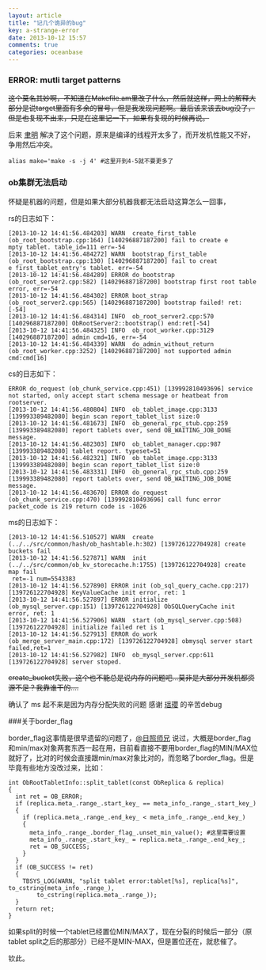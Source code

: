 ```yaml
---
layout: article
title: "记几个诡异的bug"
key: a-strange-error
date: 2013-10-12 15:57
comments: true
categories: oceanbase
---
```


### ERROR: mutli target patterns

<s>这个莫名其妙啊，不知道在Makefile.am里改了什么，然后就这样，网上的解释大部分是说target里面有多余的冒号，但是我发现问题啊。最后该来该去bug没了，但是也复现不出来，只是在这里记一下，如果有复现的时候再说。</s>

  后来 [聿明](http://weibo.com/leslieyuchen "阿里聿明") 解决了这个问题，原来是编译的线程开太多了，而开发机性能又不好，争用然后冲突。
	
	alias make='make -s -j 4' #这里开到4-5就不要更多了

<!-- more -->

### ob集群无法启动

  怀疑是机器的问题，但是如果大部分机器我都无法启动这算怎么一回事，

  rs的日志如下：

	[2013-10-12 14:41:56.484203] WARN  create_first_table (ob_root_bootstrap.cpp:164) [140296887187200] fail to create e
	mpty tablet. table_id=111 err=-54
	[2013-10-12 14:41:56.484272] WARN  bootstrap_first_table (ob_root_bootstrap.cpp:130) [140296887187200] fail to creat
	e first_tablet_entry's tablet. err=-54
	[2013-10-12 14:41:56.484289] ERROR do_bootstrap (ob_root_server2.cpp:582) [140296887187200] bootstrap first root table error, err=-54
	[2013-10-12 14:41:56.484302] ERROR boot_strap (ob_root_server2.cpp:565) [140296887187200] bootstrap failed! ret: [-54]
	[2013-10-12 14:41:56.484314] INFO  ob_root_server2.cpp:570 [140296887187200] ObRootServer2::bootstrap() end:ret[-54]
	[2013-10-12 14:41:56.484325] INFO  ob_root_worker.cpp:3129 [140296887187200] admin cmd=16, err=-54
	[2013-10-12 14:41:56.484339] WARN  do_admin_without_return (ob_root_worker.cpp:3252) [140296887187200] not supported admin cmd:cmd[16]

  cs的日志如下：

	ERROR do_request (ob_chunk_service.cpp:451) [139992810493696] service not started, only accept start schema message or heatbeat from rootserver.
	[2013-10-12 14:41:56.480804] INFO  ob_tablet_image.cpp:3133 [139993389482080] begin scan report_tablet_list size:0
	[2013-10-12 14:41:56.481673] INFO  ob_general_rpc_stub.cpp:259 [139993389482080] report tablets over, send OB_WAITING_JOB_DONE message.
	[2013-10-12 14:41:56.482303] INFO  ob_tablet_manager.cpp:987 [139993389482080] tablet report. typeset=51
	[2013-10-12 14:41:56.482321] INFO  ob_tablet_image.cpp:3133 [139993389482080] begin scan report_tablet_list size:0
	[2013-10-12 14:41:56.483331] INFO  ob_general_rpc_stub.cpp:259 [139993389482080] report tablets over, send OB_WAITING_JOB_DONE message.
	[2013-10-12 14:41:56.483670] ERROR do_request (ob_chunk_service.cpp:470) [139992810493696] call func error packet_code is 219 return code is -1026

  ms的日志如下：

	[2013-10-12 14:41:56.510527] WARN  create (../../src/common/hash/ob_hashtable.h:302) [139726122704928] create buckets fail
	[2013-10-12 14:41:56.527871] WARN  init (../../src/common/ob_kv_storecache.h:1755) [139726122704928] create map fail
	 ret=-1 num=5543383
	[2013-10-12 14:41:56.527890] ERROR init (ob_sql_query_cache.cpp:217) [139726122704928] KeyValueCache init error, ret: 1
	[2013-10-12 14:41:56.527897] ERROR initialize (ob_mysql_server.cpp:151) [139726122704928] ObSQLQueryCache init error, ret: 1
	[2013-10-12 14:41:56.527906] WARN  start (ob_mysql_server.cpp:508) [139726122704928] initialize failed ret is 1
	[2013-10-12 14:41:56.527913] ERROR do_work (ob_merge_server_main.cpp:172) [139726122704928] obmysql server start failed,ret=1
	[2013-10-12 14:41:56.527982] INFO  ob_mysql_server.cpp:611 [139726122704928] server stoped.

  <s>create_bucket失败，这个也不能总是说内存的问题吧...莫非是大部分开发机都资源不足？我靠谁干的....</s>

  确认了 ms 起不来是因为内存分配失败的问题 感谢 [瑶瓔](http://www.weibo.com/u/1912538231 "瑶瓔") 的辛苦debug

###关于border_flag

  border_flag这事情是很早遗留的问题了，[@日照师兄](http://weibo.com/chuanhui85 "阿里日照") 说过，大概是border_flag和min/max对象两套东西一起在用，目前看直接不要用border_flag的MIN/MAX位就好了，比对的时候会直接跟min/max对象比对的，而忽略了border_flag。但是毕竟有些地方没改过来，比如：

	int ObRootTabletInfo::split_tablet(const ObReplica & replica)
	{
	  int ret = OB_ERROR;
	  if (replica.meta_.range_.start_key_ == meta_info_.range_.start_key_)
	  {
	    if (replica.meta_.range_.end_key_ < meta_info_.range_.end_key_)
	    {
	      meta_info_.range_.border_flag_.unset_min_value(); #这里需要设置
	      meta_info_.range_.start_key_ = replica.meta_.range_.end_key_;
	      ret = OB_SUCCESS;
	    }
	  }
	  if (OB_SUCCESS != ret)
	  {
	    TBSYS_LOG(WARN, "split tablet error:tablet[%s], replica[%s]", to_cstring(meta_info_.range_),
	        to_cstring(replica.meta_.range_));
	  }
	  return ret;
	}
	
  如果split的时候一个tablet已经置位MIN/MAX了，现在分裂的时候后一部分（原tablet split之后的那部分）已经不是MIN-MAX，但是置位还在，就悲催了。

  钦此。
